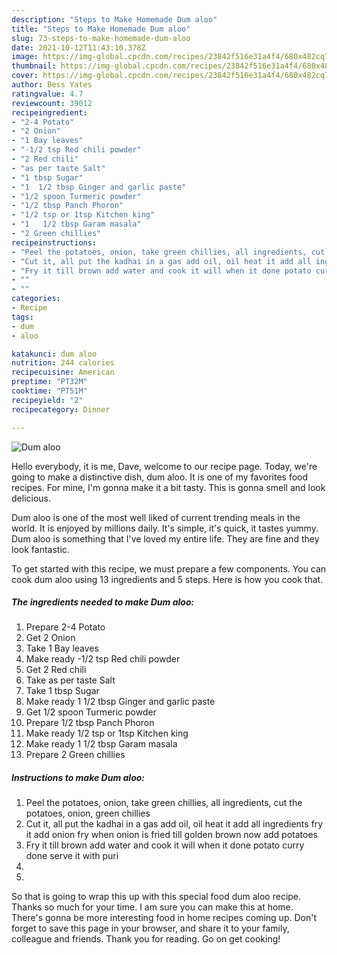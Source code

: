 ```yaml
---
description: "Steps to Make Homemade Dum aloo"
title: "Steps to Make Homemade Dum aloo"
slug: 73-steps-to-make-homemade-dum-aloo
date: 2021-10-12T11:43:10.378Z
image: https://img-global.cpcdn.com/recipes/23842f516e31a4f4/680x482cq70/dum-aloo-recipe-main-photo.jpg
thumbnail: https://img-global.cpcdn.com/recipes/23842f516e31a4f4/680x482cq70/dum-aloo-recipe-main-photo.jpg
cover: https://img-global.cpcdn.com/recipes/23842f516e31a4f4/680x482cq70/dum-aloo-recipe-main-photo.jpg
author: Bess Yates
ratingvalue: 4.7
reviewcount: 39012
recipeingredient:
- "2-4 Potato"
- "2 Onion"
- "1 Bay leaves"
- "-1/2 tsp Red chili powder"
- "2 Red chili"
- "as per taste Salt"
- "1 tbsp Sugar"
- "1  1/2 tbsp Ginger and garlic paste"
- "1/2 spoon Turmeric powder"
- "1/2 tbsp Panch Phoron"
- "1/2 tsp or 1tsp Kitchen king"
- "1   1/2 tbsp Garam masala"
- "2 Green chillies"
recipeinstructions:
- "Peel the potatoes, onion, take green chillies, all ingredients, cut the potatoes, onion, green chillies"
- "Cut it, all put the kadhai in a gas add oil, oil heat it add all ingredients fry it add onion fry when onion is fried till golden brown now add potatoes"
- "Fry it till brown add water and cook it will when it done potato curry done serve it with puri"
- ""
- ""
categories:
- Recipe
tags:
- dum
- aloo

katakunci: dum aloo 
nutrition: 244 calories
recipecuisine: American
preptime: "PT32M"
cooktime: "PT51M"
recipeyield: "2"
recipecategory: Dinner

---
```



![Dum aloo](https://img-global.cpcdn.com/recipes/23842f516e31a4f4/680x482cq70/dum-aloo-recipe-main-photo.jpg)

Hello everybody, it is me, Dave, welcome to our recipe page. Today, we're going to make a distinctive dish, dum aloo. It is one of my favorites food recipes. For mine, I'm gonna make it a bit tasty. This is gonna smell and look delicious.

Dum aloo is one of the most well liked of current trending meals in the world. It is enjoyed by millions daily. It's simple, it's quick, it tastes yummy. Dum aloo is something that I've loved my entire life. They are fine and they look fantastic.




To get started with this recipe, we must prepare a few components. You can cook dum aloo using 13 ingredients and 5 steps. Here is how you cook that.

<!--inarticleads1-->

##### The ingredients needed to make Dum aloo:

1. Prepare 2-4 Potato
1. Get 2 Onion
1. Take 1 Bay leaves
1. Make ready -1/2 tsp Red chili powder
1. Get 2 Red chili
1. Take as per taste Salt
1. Take 1 tbsp Sugar
1. Make ready 1  1/2 tbsp Ginger and garlic paste
1. Get 1/2 spoon Turmeric powder
1. Prepare 1/2 tbsp Panch Phoron
1. Make ready 1/2 tsp or 1tsp Kitchen king
1. Make ready 1   1/2 tbsp Garam masala
1. Prepare 2 Green chillies




<!--inarticleads2-->

##### Instructions to make Dum aloo:

1. Peel the potatoes, onion, take green chillies, all ingredients, cut the potatoes, onion, green chillies
1. Cut it, all put the kadhai in a gas add oil, oil heat it add all ingredients fry it add onion fry when onion is fried till golden brown now add potatoes
1. Fry it till brown add water and cook it will when it done potato curry done serve it with puri
1. 
1. 




So that is going to wrap this up with this special food dum aloo recipe. Thanks so much for your time. I am sure you can make this at home. There's gonna be more interesting food in home recipes coming up. Don't forget to save this page in your browser, and share it to your family, colleague and friends. Thank you for reading. Go on get cooking!
